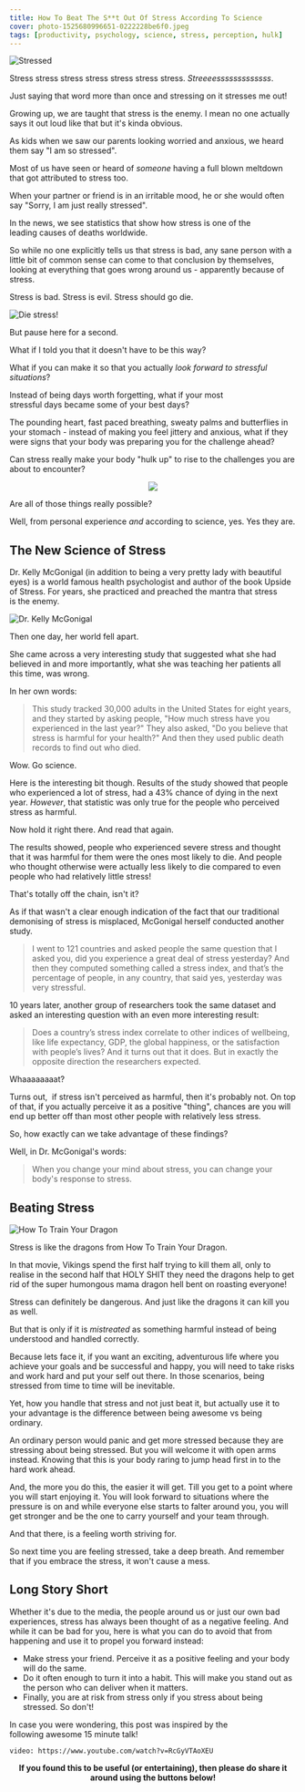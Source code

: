```yaml
---
title: How To Beat The S**t Out Of Stress According To Science
cover: photo-1525680996651-0222228be6f0.jpeg
tags: [productivity, psychology, science, stress, perception, hulk]
---
```


<img src="stressed.jpg" alt="Stressed" />

Stress stress stress stress stress stress stress. *Streeeesssssssssssss*.

Just saying that word more than once and stressing on it stresses me out!

Growing up, we are taught that stress is the enemy. I mean no one actually says it out loud like that but it's kinda obvious.

As kids when we saw our parents looking worried and anxious, we heard them say "I am so stressed".

Most of us have seen or heard of *someone* having a full blown meltdown that got attributed to stress too.

When your partner or friend is in an irritable mood, he or she would often say "Sorry, I am just really stressed".

In the news, we see statistics that show how stress is one of the leading causes of deaths worldwide.

So while no one explicitly tells us that stress is bad, any sane person with a little bit of common sense can come to that conclusion by themselves, looking at everything that goes wrong around us - apparently because of stress.

Stress is bad. Stress is evil. Stress should go die.

<img id="die-stress" src="die.png" alt="Die stress!" title="DIE STRESS DIEEE!" />

But pause here for a second.

What if I told you that it doesn't have to be this way?

What if you can make it so that you actually _look forward to stressful situations_?

Instead of being days worth forgetting, what if your most stressful days became some of your best days?

The pounding heart, fast paced breathing, sweaty palms and butterflies in your stomach - instead of making you feel jittery and anxious, what if they were signs that your body was preparing you for the challenge ahead?

Can stress really make your body "hulk up" to rise to the challenges you are about to encounter?

<p style="flex-direction: column;align-items: center;display: flex;">
<img src="hulking-up.gif" />
</p>

Are all of those things really possible?

Well, from personal experience _and_ according to science, yes. Yes they are.

## The New Science of Stress

Dr. Kelly McGonigal (in addition to being a very pretty lady with beautiful eyes) is a world famous health psychologist and author of the book Upside of Stress. For years, she practiced and preached the mantra that stress is the enemy.

<img id="pretty" src="kelly-mcgonigal.jpg" alt="Dr. Kelly McGonigal" title="Ladies and gentlemen, Dr. Kelly McGonigal." />

Then one day, her world fell apart.

She came across a very interesting study that suggested what she had believed in and more importantly, what she was teaching her patients all this time, was wrong.

In her own words:

> This study tracked 30,000 adults in the United States for eight years, and they started by asking
> people, "How much stress have you experienced in the last year?"
> They also asked, "Do you believe that stress is harmful for your health?"
> And then they used public death records to find out who died.

Wow. Go science.

Here is the interesting bit though. Results of the study showed that people who experienced a lot of stress, had a 43% chance of dying in the next year. _However_, that statistic was only true for the people who perceived stress as harmful.

Now hold it right there. And read that again.

The results showed, people who experienced severe stress and thought that it was harmful for them were the ones most likely to die. And people who thought otherwise were actually less likely to die compared to even people who had relatively little stress!

That's totally off the chain, isn't it?

As if that wasn't a clear enough indication of the fact that our traditional demonising of stress is misplaced, McGonigal herself conducted another study.

> I went to 121 countries and asked people the same question that I asked you, did you experience a
> great deal of stress yesterday? And then they computed something called a stress index, and
> that’s the percentage of people, in any country, that said yes, yesterday was very stressful.

10 years later, another group of researchers took the same dataset and asked an interesting question with an even more interesting result:

> Does a country’s stress index correlate to other indices of wellbeing, like life expectancy, GDP,
> the global happiness, or the satisfaction with people’s lives? And it turns out that it does. But
> in exactly the opposite direction the researchers expected.

Whaaaaaaaat?

Turns out,  if stress isn't perceived as harmful, then it's probably not. On top of that, if you actually perceive it as a positive "thing", chances are you will end up better off than most other people with relatively less stress.

So, how exactly can we take advantage of these findings?

Well, in Dr. McGonigal's words:

> When you change your mind about stress, you can change your body's response to stress.

## Beating Stress

<img src="how-to-train-your-dragon.jpg" alt="How To Train Your Dragon" title="Beating stress - How To Train Your Dragon style!" />

Stress is like the dragons from How To Train Your Dragon.

In that movie, Vikings spend the first half trying to kill them all, only to realise in the second half that HOLY SHIT they need the dragons help to get rid of the super humongous mama dragon hell bent on roasting everyone!

Stress can definitely be dangerous. And just like the dragons it can kill you as well.

But that is only if it is _mistreated_ as something harmful instead of being understood and handled correctly.

Because lets face it, if you want an exciting, adventurous life where you achieve your goals and be successful and happy, you will need to take risks and work hard and put your self out there. In those scenarios, being stressed from time to time will be inevitable.

Yet, how you handle that stress and not just beat it, but actually use it to your advantage is the difference between being awesome vs being ordinary.

An ordinary person would panic and get more stressed because they are stressing about being stressed. But you will welcome it with open arms instead. Knowing that this is your body raring to jump head first in to the hard work ahead.

And, the more you do this, the easier it will get. Till you get to a point where you will start enjoying it. You will look forward to situations where the pressure is on and while everyone else starts to falter around you, you will get stronger and be the one to carry yourself and your team through.

And that there, is a feeling worth striving for.

So next time you are feeling stressed, take a deep breath. And remember that if you embrace the stress, it won't cause a mess.

## Long Story Short

Whether it's due to the media, the people around us or just our own bad experiences, stress has always been thought of as a negative feeling. And while it can be bad for you, here is what you can do to avoid that from happening and use it to propel you forward instead:

- Make stress your friend. Perceive it as a positive feeling and your body will do the same.
- Do it often enough to turn it into a habit. This will make you stand out as the person who can deliver when it matters.
- Finally, you are at risk from stress only if you stress about being stressed. So don't!

In case you were wondering, this post was inspired by the following awesome 15 minute talk!

`video: https://www.youtube.com/watch?v=RcGyVTAoXEU`

<p style="text-align: center;"><strong>If you found this to be useful (or entertaining), then please do share it around using the buttons below!</strong></p>
